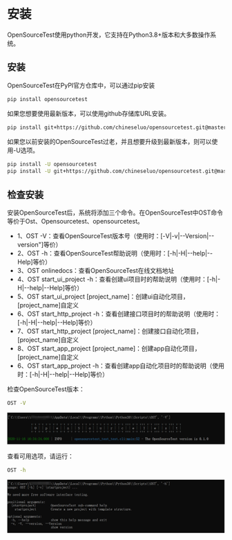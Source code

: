# 安装

OpenSourceTest使用python开发，它支持在Python3.8+版本和大多数操作系统。

## 安装

OpenSourceTest在PyPI官方仓库中，可以通过pip安装

~~~bash
pip install opensourcetest
~~~

如果您想要使用最新版本，可以使用github存储库URL安装。

~~~bash
pip install git+https://github.com/chineseluo/opensourcetest.git@master
~~~

如果您以前安装的OpenSourceTest过老，并且想要升级到最新版本，则可以使用-U选项。

~~~bash
pip install -U opensourcetest
pip install -U git+https://github.com/chineseluo/opensourcetest.git@master
~~~

## 检查安装

安装OpenSourceTest后，系统将添加三个命令。在OpenSourceTest中OST命令等价于Ost、Opensourcetest、opensourcetest。

- 1、OST -V：查看OpenSourceTest版本号（使用时：[-V|-v|--Version|--version"]等价）
- 2、OST -h：查看OpenSourceTest帮助说明（使用时：[-h|-H|--help|--Help]等价）
- 3、OST onlinedocs：查看OpenSourceTest在线文档地址
- 4、OST start_ui_project -h：查看创建ui项目时的帮助说明（使用时：[-h|-H|--help|--Help]等价）
- 5、OST start_ui_project [project_name]：创建ui自动化项目，[project_name]自定义
- 6、OST start_http_project -h：查看创建接口项目时的帮助说明（使用时：[-h|-H|--help|--Help]等价）
- 7、OST start_http_project [project_name]：创建接口自动化项目，[project_name]自定义
- 8、OST start_app_project [project_name]：创建app自动化项目，[project_name]自定义
- 6、OST start_app_project -h：查看创建app自动化项目时的帮助说明（使用时：[-h|-H|--help|--Help]等价）

检查OpenSourceTest版本：

~~~bash
OST -V
~~~

![version010](.\images\installation\version010.png)

查看可用选项，请运行：

~~~bash
OST -h
~~~

![help](./images/installation/help.jpg)

